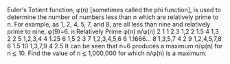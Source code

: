    Euler's Totient function, &phi;(n) [sometimes called the phi function], is used to determine the number of numbers less than n which are relatively prime to n. For example, as 1, 2, 4, 5, 7, and 8, are all less than nine and relatively prime to nine, &phi;(9)=6.    n Relatively Prime &phi;(n) n/&phi;(n)   2 1 1 2   3 1,2 2 1.5   4 1,3 2 2   5 1,2,3,4 4 1.25   6 1,5 2 3   7 1,2,3,4,5,6 6 1.1666...   8 1,3,5,7 4 2   9 1,2,4,5,7,8 6 1.5   10 1,3,7,9 4 2.5    It can be seen that n=6 produces a maximum n/&phi;(n) for n <img src='images/symbol_le.gif' width='10' height='12' alt='&le;' border='0' style='vertical-align:middle;' /> 10. Find the value of n <img src='images/symbol_le.gif' width='10' height='12' alt='&le;' border='0' style='vertical-align:middle;' /> 1,000,000 for which n/&phi;(n) is a maximum.   